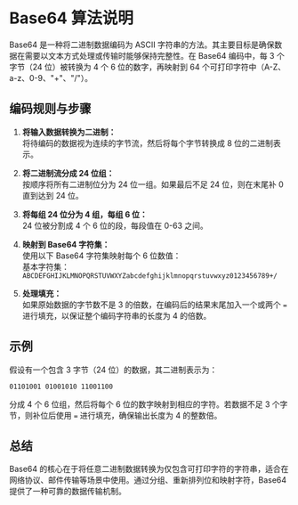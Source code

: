 # Base64 算法说明

Base64 是一种将二进制数据编码为 ASCII 字符串的方法。其主要目标是确保数据在需要以文本方式处理或传输时能够保持完整性。在 Base64 编码中，每 3 个字节（24 位）被转换为 4 个 6 位的数字，再映射到 64 个可打印字符中（A-Z、a-z、0-9、"+"、"/"）。

## 编码规则与步骤

1. **将输入数据转换为二进制：**  
   将待编码的数据视为连续的字节流，然后将每个字节转换成 8 位的二进制表示。

2. **将二进制流分成 24 位组：**  
   按顺序将所有二进制位分为 24 位一组。如果最后不足 24 位，则在末尾补 0 直到达到 24 位。

3. **将每组 24 位分为 4 组，每组 6 位：**  
   24 位被分割成 4 个 6 位的段，每段值在 0-63 之间。

4. **映射到 Base64 字符集：**  
   使用以下 Base64 字符集映射每个 6 位数值：  
   基本字符集：  
   `ABCDEFGHIJKLMNOPQRSTUVWXYZabcdefghijklmnopqrstuvwxyz0123456789+/`

5. **处理填充：**  
   如果原始数据的字节数不是 3 的倍数，在编码后的结果末尾加入一个或两个 `=` 进行填充，以保证整个编码字符串的长度为 4 的倍数。

## 示例

假设有一个包含 3 字节（24 位）的数据，其二进制表示为：

```
01101001 01001010 11001100
```

分成 4 个 6 位组，然后将每个 6 位的数字映射到相应的字符。若数据不足 3 个字节，则补位后使用 `=` 进行填充，确保输出长度为 4 的整数倍。

## 总结

Base64 的核心在于将任意二进制数据转换为仅包含可打印字符的字符串，适合在网络协议、邮件传输等场景中使用。通过分组、重新排列位和映射字符，Base64 提供了一种可靠的数据传输机制。